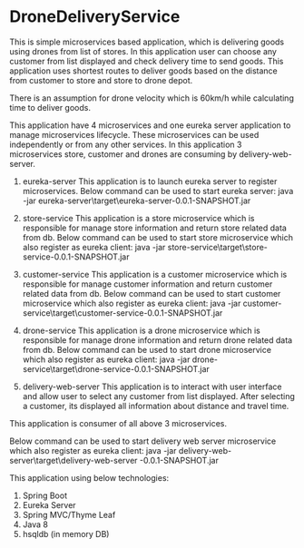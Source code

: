 # DroneDeliveryService
This is simple microservices based application, which is delivering goods using drones from list of stores.
In this application user can choose any customer from list displayed and check delivery time to send goods. This application uses shortest routes to deliver goods based on the distance from customer to store and store to drone depot. 

There is an assumption for drone velocity which is 60km/h while calculating time to deliver goods.

This application have 4 microservices and one eureka server application to manage microservices lifecycle. These microservices can be used independently or from any other services. In this application 3 microservices store, customer and drones are consuming by delivery-web-server.

1.	eureka-server
  This application is to launch eureka server to register microservices. 
Below command can be used to start eureka server:
java -jar eureka-server\target\eureka-server-0.0.1-SNAPSHOT.jar

2.	store-service
  This application is a store microservice which is responsible for manage store information and return store related data from db.
Below command can be used to start store microservice which also register as eureka client:
java -jar store-service\target\store-service-0.0.1-SNAPSHOT.jar

3.	customer-service
  This application is a customer microservice which is responsible for manage customer information and return customer related data from db.
Below command can be used to start customer microservice which also register as eureka client:
java -jar customer-service\target\customer-service-0.0.1-SNAPSHOT.jar

4.	drone-service
  This application is a drone microservice which is responsible for manage drone information and return drone related data from db.
Below command can be used to start drone microservice which also register as eureka client:
java -jar drone-service\target\drone-service-0.0.1-SNAPSHOT.jar

5.	delivery-web-server
  This application is to interact with user interface and allow user to select any customer from list displayed. After selecting a customer, its displayed all information about  distance and travel time.

This application is consumer of all above 3 microservices.

Below command can be used to start delivery web server microservice which also register as eureka client:
java -jar delivery-web-server\target\delivery-web-server -0.0.1-SNAPSHOT.jar


This application using below technologies:
1.	Spring Boot
2.	Eureka Server
3.	Spring MVC/Thyme Leaf
4.	Java 8
5.	hsqldb (in memory DB)

